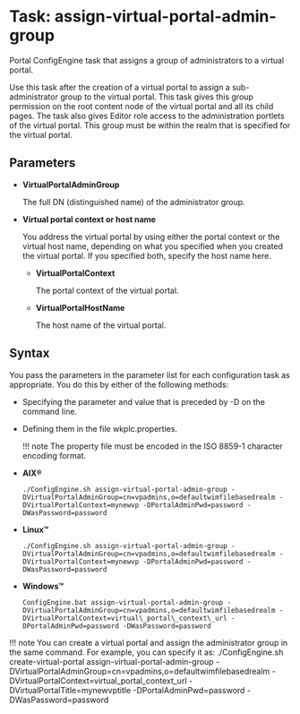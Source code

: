 # Task: assign-virtual-portal-admin-group

Portal ConfigEngine task that assigns a group of administrators to a virtual portal.

Use this task after the creation of a virtual portal to assign a sub-administrator group to the virtual portal. This task gives this group permission on the root content node of the virtual portal and all its child pages. The task also gives Editor role access to the administration portlets of the virtual portal. This group must be within the realm that is specified for the virtual portal.

## Parameters

-   **VirtualPortalAdminGroup**

    The full DN \(distinguished name\) of the administrator group.

-   **Virtual portal context or host name**

    You address the virtual portal by using either the portal context or the virtual host name, depending on what you specified when you created the virtual portal. If you specified both, specify the host name here.

    -   **VirtualPortalContext**

        The portal context of the virtual portal.

    -   **VirtualPortalHostName**

        The host name of the virtual portal.


## Syntax

You pass the parameters in the parameter list for each configuration task as appropriate. You do this by either of the following methods:

-   Specifying the parameter and value that is preceded by -D on the command line.
-   Defining them in the file wkplc.properties.

    !!! note
        The property file must be encoded in the ISO 8859-1 character encoding format.


-   **AIX®**

    `./ConfigEngine.sh assign-virtual-portal-admin-group -DVirtualPortalAdminGroup=cn=vpadmins,o=defaultwimfilebasedrealm -DVirtualPortalContext=mynewvp -DPortalAdminPwd=password -DWasPassword=password`

-   **Linux™**

    `./ConfigEngine.sh assign-virtual-portal-admin-group -DVirtualPortalAdminGroup=cn=vpadmins,o=defaultwimfilebasedrealm -DVirtualPortalContext=mynewvp -DPortalAdminPwd=password -DWasPassword=password`

-   **Windows™**

    `ConfigEngine.bat assign-virtual-portal-admin-group -DVirtualPortalAdminGroup=cn=vpadmins,o=defaultwimfilebasedrealm -DVirtualPortalContext=virtual\_portal\_context\_url -DPortalAdminPwd=password -DWasPassword=password`

!!! note
    You can create a virtual portal and assign the administrator group in the same command. For example, you can specify it as: ./ConfigEngine.sh create-virtual-portal assign-virtual-portal-admin-group -DVirtualPortalAdminGroup=cn=vpadmins,o=defaultwimfilebasedrealm -DVirtualPortalContext=virtual\_portal\_context\_url -DVirtualPortalTitle=mynewvptitle -DPortalAdminPwd=password -DWasPassword=password


